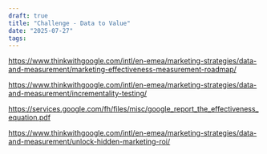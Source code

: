 ```yaml
---
draft: true
title: "Challenge - Data to Value"
date: "2025-07-27"
tags: 
---
```

https://www.thinkwithgoogle.com/intl/en-emea/marketing-strategies/data-and-measurement/marketing-effectiveness-measurement-roadmap/

https://www.thinkwithgoogle.com/intl/en-emea/marketing-strategies/data-and-measurement/incrementality-testing/

https://services.google.com/fh/files/misc/google_report_the_effectiveness_equation.pdf

https://www.thinkwithgoogle.com/intl/en-emea/marketing-strategies/data-and-measurement/unlock-hidden-marketing-roi/